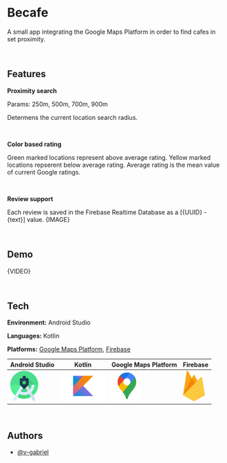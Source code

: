
# Becafe

A small app integrating the Google Maps Platform in order to find cafes in set proximity.

<br>

## Features

**Proximity search**

Params: 250m, 500m, 700m, 900m

Determens the current location search radius.

<br>

**Color based rating**

Green marked locations represent above average rating.
Yellow marked locations repserent below average rating.
Average rating is the mean value of current Google ratings.

<br>

**Review support**

Each review is saved in the Firebase Realtime Database as a [{UUID} - {text}] value.
{IMAGE}

<br>

## Demo
{VIDEO}

<br>

## Tech

**Environment:** Android Studio

**Languages:** Kotlin

**Platforms:** [Google Maps Platform](https://mapsplatform.google.com), [Firebase](https://console.firebase.google.com/)

| Android Studio | Kotlin | Google Maps Platform | Firebase |
| ------ | ------ | ------ | ------ | 
| <img src="./readme_resources/tech-logos/logo-android-studio.png" width=auto height=70> | <img src="./readme_resources/tech-logos/logo-kotlin.png" width=auto height=70> |  <img src="./readme_resources/tech-logos/logo-google-maps.png" width=auto height=70> | <img src="./readme_resources/tech-logos/logo-firebase.png" width=auto height=70> |

<br>

## Authors

- [@v-gabriel](https://github.com/v-gabriel)

